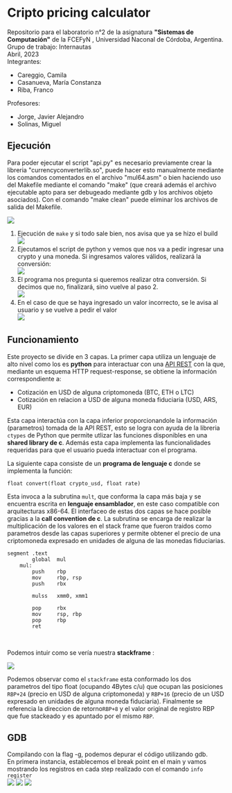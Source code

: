 # Cripto pricing calculator
Repositorio para el laboratorio n°2 de la asignatura **"Sistemas de Computación"** de la FCEFyN , Universidad Naconal de Córdoba, Argentina. <br>
Grupo de trabajo: Internautas  <br>
Abril, 2023 <br>
Integrantes: 
 * Careggio, Camila
 * Casanueva, María Constanza
 * Riba, Franco <br>
 
 Profesores:
 * Jorge, Javier Alejandro 
 * Solinas, Miguel

## Ejecución
Para poder ejecutar el script "api.py" es necesario previamente crear la libreria "currencyconverterlib.so", puede hacer esto manualmente mediante los comandos comentados en el archivo "mul64.asm" o bien haciendo uso del Makefile mediante el comando "make" (que creará además el archivo ejecutable apto para ser debugeado mediante gdb y los archivos objeto asociados). Con el comando "make clean" puede eliminar los archivos de salida del Makefile. 

![](https://github.com/francoriba/lab2_cripto_pricing/blob/x86-64-mejoras/img/mapa%20conceptual%20.png)

1. Ejecución de ``make`` y si todo sale bien, nos avisa que ya se hizo el build  
![](https://github.com/francoriba/lab2_cripto_pricing/blob/x86-64-mejoras/img/execution.png)  
2. Ejecutamos el script de python y vemos que nos va a pedir ingresar una crypto y una moneda. Si ingresamos valores válidos, realizará la conversión:  
![](https://github.com/francoriba/lab2_cripto_pricing/blob/x86-64-mejoras/img/execution2.png)  
3. El programa nos pregunta si queremos realizar otra conversión. Si decimos que no, finalizará, sino vuelve al paso 2.  
![](https://github.com/francoriba/lab2_cripto_pricing/blob/x86-64-mejoras/img/execution3.png)  
4. En el caso de que se haya ingresado un valor incorrecto, se le avisa al usuario y se vuelve a pedir el valor  
![](https://github.com/francoriba/lab2_cripto_pricing/blob/x86-64-mejoras/img/execution4.png)  

## Funcionamiento 
Este proyecto se divide en 3 capas. La primer capa utiliza un lenguaje de alto nivel como los es **python** para interactuar con una [API REST](https://www.coinapi.io/) con la que, mediante un esquema HTTP request-response, se obtiene la información correspondiente a:<br>
* Cotización en USD de alguna criptomoneda (BTC, ETH o LTC)<br>
* Cotización en relacion a USD de alguna moneda fiduciaria (USD, ARS, EUR) <br>   

Esta capa interactúa con la capa inferior proporcionandole la información (parametros) tomada de la API REST, esto se logra con ayuda de la libreria ```ctypes``` de Python que permite utlizar las funciones disponibles en una **shared library de c**. Además esta capa implementa las funcionalidades requeridas para que el usuario pueda interactuar con el programa.<br>

La siguiente capa consiste de un **programa de lenguaje c** donde se implementa la función:<br>

```float convert(float crypto_usd, float rate)```<br>

Esta invoca a la subrutina ```mult```, que conforma la capa más baja y se encuentra escrita en **lenguaje ensamblador**, en este caso compatible con arquitecturas x86-64. El interfaceo de estas dos capas se hace posible gracias a la **call convention de c**. La subrutina se encarga de realizar la multiplicación de los valores en el stack frame que fueron traidos como parametros desde las capas superiores y permite obtener el precio de una criptomoneda expresado en unidades de alguna de las monedas fiduciarias. 

```
segment .text
        global  mul
    mul:
        push	rbp
        mov	    rbp, rsp
        push	rbx
        
	    mulss	xmm0, xmm1

        pop		rbx		
        mov		rsp, rbp
        pop		rbp            
        ret
```
<br>

Podemos intuir como se vería nuestra **stackframe** :

![](https://github.com/francoriba/lab2_cripto_pricing/blob/x86-64-mejoras/img/stack.png)

Podemos observar como el ```stackframe``` esta conformado los dos parametros del tipo float (ocupando 4Bytes c/u) que ocupan las posiciones ```RBP+24``` (precio en USD de alguna criptomoneda) y ```RBP+16``` (precio de un USD expresado en unidades de alguna moneda fiduciaria). Finalmente se referencia la direccion de retorno```RBP+8``` y el valor original de registro RBP que fue stackeado y es apuntado por el mismo ```RBP```. <rb>

## GDB
Compilando con la flag -g, podemos depurar el código utilizando gdb.  
En primera instancia, establecemos el break point en el main y vamos mostrando los registros en cada step realizado con el comando ``info register``<br>
![](https://github.com/francoriba/lab2_cripto_pricing/blob/x86-64-mejoras/img/image.png)
![](https://github.com/francoriba/lab2_cripto_pricing/blob/x86-64-mejoras/img/image2.png)
![](https://github.com/francoriba/lab2_cripto_pricing/blob/x86-64-mejoras/img/image3.png)
